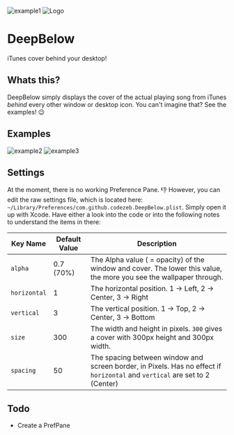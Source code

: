 ![example1][example1]
![Logo][Logo]

DeepBelow
=========

iTunes cover behind your desktop!

Whats this?
-----------

DeepBelow simply displays the cover of the actual playing song from iTunes *behind* every other window or desktop icon.
You can't imagine that? See the examples! :wink:

Examples
--------
![example2][example2]
![example3][example3]

Settings
--------

At the moment, there is no working Preference Pane. :thumbsdown:  However, you can edit the raw settings file, which is located here:
`~/Library/Preferences/com.github.codezeb.DeepBelow.plist`. Simply open it up with Xcode. Have either a look into the code or into the following notes to understand the items in there:

|Key Name | Default Value | Description |
|---------|---------------|------------ |
|`alpha` | 0.7 (70%) | The Alpha value ( = opacity) of the window and cover. The lower this value, the more you see the wallpaper through. |
|`horizontal` | 1 | The horizontal position. 1 -> Left, 2 -> Center, 3 -> Right |
|`vertical` | 3 | The vertical position. 1 -> Top, 2 -> Center, 3 -> Bottom |
|`size` | 300 | The width and height in pixels. `300` gives a cover with 300px height and 300px width. |
|`spacing` | 50 | The spacing between window and screen border, in Pixels. Has no effect if `horizontal` and `vertical` are set to 2 (Center) |

Todo
----
* Create a PrefPane

[example1]:http://i.imgur.com/kVu1nkQ.png "Example1"
[example2]:http://i.imgur.com/2AaN4ft.png "Example2"
[example3]:http://i.imgur.com/ar9ULhm.png "Example3"
[logo]:http://i.imgur.com/lsRHhgY.png "DeepBelow Logo"

